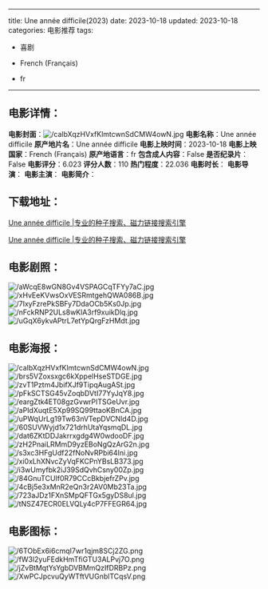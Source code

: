 
---
title: Une année difficile(2023)
date: 2023-10-18
updated: 2023-10-18
categories: 电影推荐
tags:
- 喜剧

- French (Français)
- fr
---


> 

## **电影详情**：

**电影封面**：<img src="https://image.tmdb.org/t/p/w200/calbXqzHVxfKlmtcwnSdCMW4owN.jpg" alt="/calbXqzHVxfKlmtcwnSdCMW4owN.jpg" title="/calbXqzHVxfKlmtcwnSdCMW4owN.jpg">
**电影名称**：Une année difficile
**原产地片名**：Une année difficile
**电影上映时间**：2023-10-18
**电影上映国家**：French (Français)
**原产地语言**：fr
**包含成人内容**：False
**是否纪录片**：False
**电影评分**：6.023
**评分人数**：110
**热门程度**：22.036
**电影时长**：
**电影导演**：
**电影主演**：
**电影简介**：

## **下载地址**：
[Une année difficile |专业的种子搜索、磁力链接搜索引擎](https://movie.amd794.com:2083/?search=Une%20ann%C3%A9e%20difficile&ordering=&mode=match_phrase&page_size=10&page=1)

[Une année difficile |专业的种子搜索、磁力链接搜索引擎](https://movie.amd794.com:2083/?search=Une%20ann%C3%A9e%20difficile&ordering=&mode=match_phrase&page_size=10&page=1)
 

## **电影剧照**：
<img src="https://image.tmdb.org/t/p/original/aWcqE8wGN8Gv4VSPAGCqTFYy7aC.jpg" alt="/aWcqE8wGN8Gv4VSPAGCqTFYy7aC.jpg" title="/aWcqE8wGN8Gv4VSPAGCqTFYy7aC.jpg"><img src="https://image.tmdb.org/t/p/original/xHvEeKVwsOxVESRmtgehQWA086B.jpg" alt="/xHvEeKVwsOxVESRmtgehQWA086B.jpg" title="/xHvEeKVwsOxVESRmtgehQWA086B.jpg"><img src="https://image.tmdb.org/t/p/original/7IxyFzrePkSBFy7DdaOCb5Ks0Jp.jpg" alt="/7IxyFzrePkSBFy7DdaOCb5Ks0Jp.jpg" title="/7IxyFzrePkSBFy7DdaOCb5Ks0Jp.jpg"><img src="https://image.tmdb.org/t/p/original/nFckRNP2ULs8wKlA3rf9xuikDlq.jpg" alt="/nFckRNP2ULs8wKlA3rf9xuikDlq.jpg" title="/nFckRNP2ULs8wKlA3rf9xuikDlq.jpg"><img src="https://image.tmdb.org/t/p/original/uGqX6ykvAPtrL7etYpQrgFzHMdt.jpg" alt="/uGqX6ykvAPtrL7etYpQrgFzHMdt.jpg" title="/uGqX6ykvAPtrL7etYpQrgFzHMdt.jpg">

## **电影海报**：
<img src="https://image.tmdb.org/t/p/original/calbXqzHVxfKlmtcwnSdCMW4owN.jpg" alt="/calbXqzHVxfKlmtcwnSdCMW4owN.jpg" title="/calbXqzHVxfKlmtcwnSdCMW4owN.jpg"><img src="https://image.tmdb.org/t/p/original/brs5VZoxsxgc6kXppelHseSTDGE.jpg" alt="/brs5VZoxsxgc6kXppelHseSTDGE.jpg" title="/brs5VZoxsxgc6kXppelHseSTDGE.jpg"><img src="https://image.tmdb.org/t/p/original/zvT1Pztm4JbifXJf9TipqAugASt.jpg" alt="/zvT1Pztm4JbifXJf9TipqAugASt.jpg" title="/zvT1Pztm4JbifXJf9TipqAugASt.jpg"><img src="https://image.tmdb.org/t/p/original/pFkSCTSG45vZoqbDVtI77YyJqY8.jpg" alt="/pFkSCTSG45vZoqbDVtI77YyJqY8.jpg" title="/pFkSCTSG45vZoqbDVtI77YyJqY8.jpg"><img src="https://image.tmdb.org/t/p/original/eargZtk4ET08gzGvwrPITSGeUvr.jpg" alt="/eargZtk4ET08gzGvwrPITSGeUvr.jpg" title="/eargZtk4ET08gzGvwrPITSGeUvr.jpg"><img src="https://image.tmdb.org/t/p/original/aPIdXuqtE5Xp99SQ99ttaoKBnCA.jpg" alt="/aPIdXuqtE5Xp99SQ99ttaoKBnCA.jpg" title="/aPIdXuqtE5Xp99SQ99ttaoKBnCA.jpg"><img src="https://image.tmdb.org/t/p/original/uPWqUrLg19Tw63nVTepDVCNld4D.jpg" alt="/uPWqUrLg19Tw63nVTepDVCNld4D.jpg" title="/uPWqUrLg19Tw63nVTepDVCNld4D.jpg"><img src="https://image.tmdb.org/t/p/original/60SUVWyjd1x721drhUtaYqsmqDL.jpg" alt="/60SUVWyjd1x721drhUtaYqsmqDL.jpg" title="/60SUVWyjd1x721drhUtaYqsmqDL.jpg"><img src="https://image.tmdb.org/t/p/original/dat6ZKtDDJakrrxgdg4W0wdooDF.jpg" alt="/dat6ZKtDDJakrrxgdg4W0wdooDF.jpg" title="/dat6ZKtDDJakrrxgdg4W0wdooDF.jpg"><img src="https://image.tmdb.org/t/p/original/zH2PnaiLRMmD9yzEBoNgQzArG2n.jpg" alt="/zH2PnaiLRMmD9yzEBoNgQzArG2n.jpg" title="/zH2PnaiLRMmD9yzEBoNgQzArG2n.jpg"><img src="https://image.tmdb.org/t/p/original/s3xc3HFgUdf22fNoNvRPbi64Ini.jpg" alt="/s3xc3HFgUdf22fNoNvRPbi64Ini.jpg" title="/s3xc3HFgUdf22fNoNvRPbi64Ini.jpg"><img src="https://image.tmdb.org/t/p/original/xi0xLhXNvcZyVqFKCPnYBsLB373.jpg" alt="/xi0xLhXNvcZyVqFKCPnYBsLB373.jpg" title="/xi0xLhXNvcZyVqFKCPnYBsLB373.jpg"><img src="https://image.tmdb.org/t/p/original/i3wUmyfbk2iJ39SdQvhCsny00Zp.jpg" alt="/i3wUmyfbk2iJ39SdQvhCsny00Zp.jpg" title="/i3wUmyfbk2iJ39SdQvhCsny00Zp.jpg"><img src="https://image.tmdb.org/t/p/original/84GnuTCUIf0R79CCcBkbjefrZPv.jpg" alt="/84GnuTCUIf0R79CCcBkbjefrZPv.jpg" title="/84GnuTCUIf0R79CCcBkbjefrZPv.jpg"><img src="https://image.tmdb.org/t/p/original/4cBj5e3xMnR2eQn3r2AV0Mb23Ta.jpg" alt="/4cBj5e3xMnR2eQn3r2AV0Mb23Ta.jpg" title="/4cBj5e3xMnR2eQn3r2AV0Mb23Ta.jpg"><img src="https://image.tmdb.org/t/p/original/723aJDz1FXnSMpQFTGx5gyDS8ul.jpg" alt="/723aJDz1FXnSMpQFTGx5gyDS8ul.jpg" title="/723aJDz1FXnSMpQFTGx5gyDS8ul.jpg"><img src="https://image.tmdb.org/t/p/original/tNSZ47ECR0ELVQLy4cP7FFEGR64.jpg" alt="/tNSZ47ECR0ELVQLy4cP7FFEGR64.jpg" title="/tNSZ47ECR0ELVQLy4cP7FFEGR64.jpg">

## **电影图标**：
<img src="https://image.tmdb.org/t/p/original/6TObEx6i6cmqI7wr1qjm8SCj2ZG.png" alt="/6TObEx6i6cmqI7wr1qjm8SCj2ZG.png" title="/6TObEx6i6cmqI7wr1qjm8SCj2ZG.png"><img src="https://image.tmdb.org/t/p/original/fW3l2yuFEdkHmTfiGTU3ALPvj7O.png" alt="/fW3l2yuFEdkHmTfiGTU3ALPvj7O.png" title="/fW3l2yuFEdkHmTfiGTU3ALPvj7O.png"><img src="https://image.tmdb.org/t/p/original/jZvBtMqtYsYgbDVBMmQzIfDRBPz.png" alt="/jZvBtMqtYsYgbDVBMmQzIfDRBPz.png" title="/jZvBtMqtYsYgbDVBMmQzIfDRBPz.png"><img src="https://image.tmdb.org/t/p/original/XwPCJpcvuQyWTftVUGnblTCqsV.png" alt="/XwPCJpcvuQyWTftVUGnblTCqsV.png" title="/XwPCJpcvuQyWTftVUGnblTCqsV.png">
